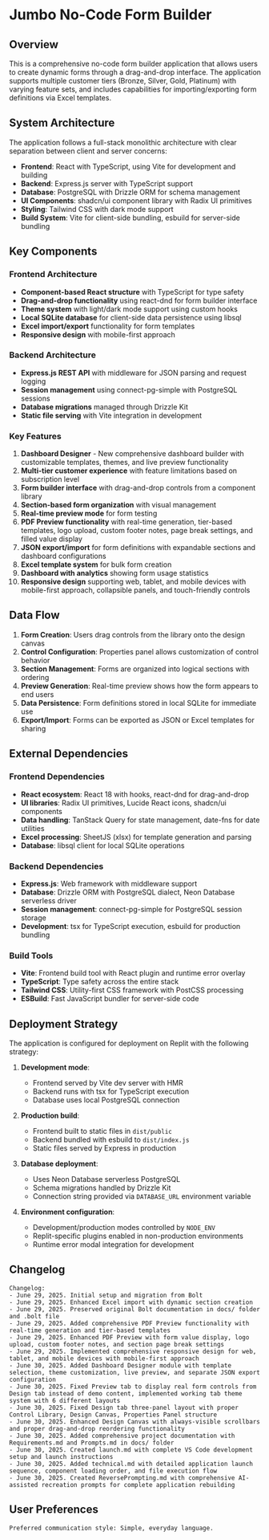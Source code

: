 # Jumbo No-Code Form Builder

## Overview

This is a comprehensive no-code form builder application that allows users to create dynamic forms through a drag-and-drop interface. The application supports multiple customer tiers (Bronze, Silver, Gold, Platinum) with varying feature sets, and includes capabilities for importing/exporting form definitions via Excel templates.

## System Architecture

The application follows a full-stack monolithic architecture with clear separation between client and server concerns:

- **Frontend**: React with TypeScript, using Vite for development and building
- **Backend**: Express.js server with TypeScript support
- **Database**: PostgreSQL with Drizzle ORM for schema management
- **UI Components**: shadcn/ui component library with Radix UI primitives
- **Styling**: Tailwind CSS with dark mode support
- **Build System**: Vite for client-side bundling, esbuild for server-side bundling

## Key Components

### Frontend Architecture
- **Component-based React structure** with TypeScript for type safety
- **Drag-and-drop functionality** using react-dnd for form builder interface
- **Theme system** with light/dark mode support using custom hooks
- **Local SQLite database** for client-side data persistence using libsql
- **Excel import/export** functionality for form templates
- **Responsive design** with mobile-first approach

### Backend Architecture
- **Express.js REST API** with middleware for JSON parsing and request logging
- **Session management** using connect-pg-simple with PostgreSQL sessions
- **Database migrations** managed through Drizzle Kit
- **Static file serving** with Vite integration in development

### Key Features
1. **Dashboard Designer** - New comprehensive dashboard builder with customizable templates, themes, and live preview functionality
2. **Multi-tier customer experience** with feature limitations based on subscription level
3. **Form builder interface** with drag-and-drop controls from a component library
4. **Section-based form organization** with visual management
5. **Real-time preview mode** for form testing
6. **PDF Preview functionality** with real-time generation, tier-based templates, logo upload, custom footer notes, page break settings, and filled value display
7. **JSON export/import** for form definitions with expandable sections and dashboard configurations
8. **Excel template system** for bulk form creation
9. **Dashboard with analytics** showing form usage statistics
10. **Responsive design** supporting web, tablet, and mobile devices with mobile-first approach, collapsible panels, and touch-friendly controls

## Data Flow

1. **Form Creation**: Users drag controls from the library onto the design canvas
2. **Control Configuration**: Properties panel allows customization of control behavior
3. **Section Management**: Forms are organized into logical sections with ordering
4. **Preview Generation**: Real-time preview shows how the form appears to end users
5. **Data Persistence**: Form definitions stored in local SQLite for immediate use
6. **Export/Import**: Forms can be exported as JSON or Excel templates for sharing

## External Dependencies

### Frontend Dependencies
- **React ecosystem**: React 18 with hooks, react-dnd for drag-and-drop
- **UI libraries**: Radix UI primitives, Lucide React icons, shadcn/ui components
- **Data handling**: TanStack Query for state management, date-fns for date utilities
- **Excel processing**: SheetJS (xlsx) for template generation and parsing
- **Database**: libsql client for local SQLite operations

### Backend Dependencies
- **Express.js**: Web framework with middleware support
- **Database**: Drizzle ORM with PostgreSQL dialect, Neon Database serverless driver
- **Session management**: connect-pg-simple for PostgreSQL session storage
- **Development**: tsx for TypeScript execution, esbuild for production bundling

### Build Tools
- **Vite**: Frontend build tool with React plugin and runtime error overlay
- **TypeScript**: Type safety across the entire stack
- **Tailwind CSS**: Utility-first CSS framework with PostCSS processing
- **ESBuild**: Fast JavaScript bundler for server-side code

## Deployment Strategy

The application is configured for deployment on Replit with the following strategy:

1. **Development mode**: 
   - Frontend served by Vite dev server with HMR
   - Backend runs with tsx for TypeScript execution
   - Database uses local PostgreSQL connection

2. **Production build**:
   - Frontend built to static files in `dist/public`
   - Backend bundled with esbuild to `dist/index.js`
   - Static files served by Express in production

3. **Database deployment**:
   - Uses Neon Database serverless PostgreSQL
   - Schema migrations handled by Drizzle Kit
   - Connection string provided via `DATABASE_URL` environment variable

4. **Environment configuration**:
   - Development/production modes controlled by `NODE_ENV`
   - Replit-specific plugins enabled in non-production environments
   - Runtime error modal integration for development

## Changelog

```
Changelog:
- June 29, 2025. Initial setup and migration from Bolt
- June 29, 2025. Enhanced Excel import with dynamic section creation
- June 29, 2025. Preserved original Bolt documentation in docs/ folder and .bolt file
- June 29, 2025. Added comprehensive PDF Preview functionality with real-time generation and tier-based templates
- June 29, 2025. Enhanced PDF Preview with form value display, logo upload, custom footer notes, and section page break settings
- June 29, 2025. Implemented comprehensive responsive design for web, tablet, and mobile devices with mobile-first approach
- June 30, 2025. Added Dashboard Designer module with template selection, theme customization, live preview, and separate JSON export configuration
- June 30, 2025. Fixed Preview tab to display real form controls from Design tab instead of demo content, implemented working tab theme system with 6 different layouts
- June 30, 2025. Fixed Design tab three-panel layout with proper Control Library, Design Canvas, Properties Panel structure
- June 30, 2025. Enhanced Design Canvas with always-visible scrollbars and proper drag-and-drop reordering functionality
- June 30, 2025. Added comprehensive project documentation with Requirements.md and Prompts.md in docs/ folder
- June 30, 2025. Created launch.md with complete VS Code development setup and launch instructions
- June 30, 2025. Added technical.md with detailed application launch sequence, component loading order, and file execution flow
- June 30, 2025. Created ReversePrompting.md with comprehensive AI-assisted recreation prompts for complete application rebuilding
```

## User Preferences

```
Preferred communication style: Simple, everyday language.
```
